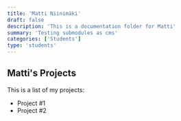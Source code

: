 ```yaml
---
title: 'Matti Niinimäki'
draft: false
description: 'This is a documentation folder for Matti'
summary: 'Testing submodules as cms'
categories: ['Students']
type: 'students'
---
```


## Matti's Projects

This is a list of my projects:

- Project #1
- Project #2
